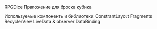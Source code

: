RPGDice
Приложение для броска кубика

Используемые компоненты и библиотеки:
ConstrantLayout
Fragments
RecyclerView
LiveData & observer
DataBinding
